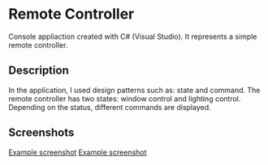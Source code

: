 # Remote Controller
Console appliaction created with C# (Visual Studio). It represents a simple remote controller.

## Description
In the application, I used design patterns such as: state and command.
The remote controller has two states: window control and lighting control. Depending on the status, different commands are displayed.

## Screenshots
[Example screenshot](./img/screen1.png)
[Example screenshot](./img/screen2.png)